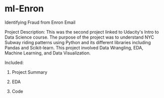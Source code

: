 # ml-Enron
Identifying Fraud from Enron Email

Project Description: 
This was the second project linked to Udacity's Intro to Data Science course. The purpose of the project was to understand NYC Subway riding patterns using Python and its different libraries including Pandas and Scikit-learn. This project involved Data Wrangling, EDA, Machine Learning, and Data Visualization.

Included:

1. Project Summary

2. EDA

3. Code